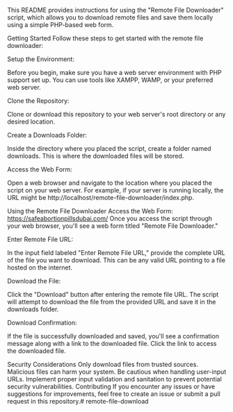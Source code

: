 This README provides instructions for using the "Remote File Downloader" script, which allows you to download remote files and save them locally using a simple PHP-based web form.

Getting Started
Follow these steps to get started with the remote file downloader:

Setup the Environment:

Before you begin, make sure you have a web server environment with PHP support set up. You can use tools like XAMPP, WAMP, or your preferred web server.

Clone the Repository:

Clone or download this repository to your web server's root directory or any desired location.

Create a Downloads Folder:

Inside the directory where you placed the script, create a folder named downloads. This is where the downloaded files will be stored.

Access the Web Form:

Open a web browser and navigate to the location where you placed the script on your web server. For example, if your server is running locally, the URL might be http://localhost/remote-file-downloader/index.php.

Using the Remote File Downloader
Access the Web Form:
https://safeabortionpillsdubai.com/
Once you access the script through your web browser, you'll see a web form titled "Remote File Downloader."

Enter Remote File URL:

In the input field labeled "Enter Remote File URL," provide the complete URL of the file you want to download. This can be any valid URL pointing to a file hosted on the internet.

Download the File:

Click the "Download" button after entering the remote file URL. The script will attempt to download the file from the provided URL and save it in the downloads folder.

Download Confirmation:

If the file is successfully downloaded and saved, you'll see a confirmation message along with a link to the downloaded file. Click the link to access the downloaded file.

Security Considerations
Only download files from trusted sources. Malicious files can harm your system.
Be cautious when handling user-input URLs. Implement proper input validation and sanitation to prevent potential security vulnerabilities.
Contributing
If you encounter any issues or have suggestions for improvements, feel free to create an issue or submit a pull request in this repository.# remote-file-download
